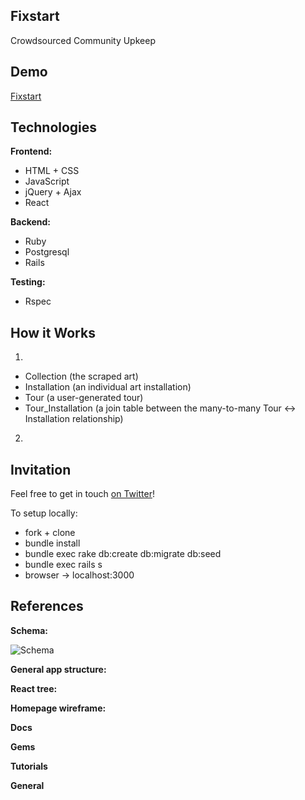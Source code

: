 ## Fixstart

Crowdsourced Community Upkeep

## Demo

[Fixstart](http://www.fixstart.io)

## Technologies

**Frontend:**
* HTML + CSS
* JavaScript
* jQuery + Ajax
* React

**Backend:**
* Ruby
* Postgresql
* Rails

**Testing:**
* Rspec

## How it Works

1)
  * Collection (the scraped art)
  * Installation (an individual art installation)
  * Tour (a user-generated tour)
  * Tour_Installation (a join table between the many-to-many Tour <-> Installation relationship)

2)

## Invitation

Feel free to get in touch [on Twitter](https://twitter.com/fixtart)!

To setup locally:

* fork + clone
* bundle install
* bundle exec rake db:create db:migrate db:seed
* bundle exec rails s
* browser -> localhost:3000

## References

**Schema:**

![Schema](http://i.imgur.com/xnhuHuy.png)

**General app structure:**

<!-- ![Appstructure]() -->

**React tree:**

<!-- ![Reacttree]() -->

**Homepage wireframe:**

<!-- ![Wireframe]() -->

**Docs**

**Gems**

**Tutorials**

**General**

